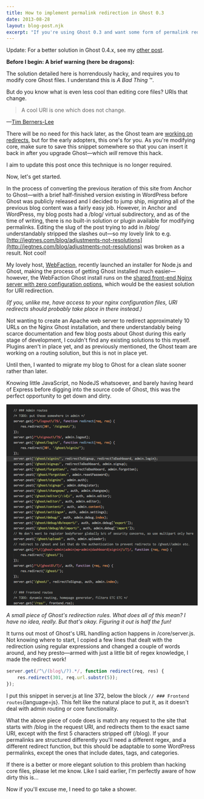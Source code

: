 ```yaml
---
title: How to implement permalink redirection in Ghost 0.3
date: 2013-08-28
layout: blog-post.njk
excerpt: "If you're using Ghost 0.3 and want some form of permalink redirection, I explain how, as this isn't a core part of the platform yet."
---
```

Update: For a better solution in Ghost 0.4.x, see my [other post](/blog/how-to-implement-permalink-redirection-in-ghost-0-4).

**Before I begin: A brief warning (here be dragons):**

The solution detailed here is horrendously hacky, and requires you to modify core Ghost files. I understand this is _A Bad Thing_ ™.

But do you know what is even less cool than editing core files? URIs that change.

>  A cool URI is one which does not change.

—[Tim Berners-Lee](http://www.w3.org/Provider/Style/URI.html)

There will be no need for this hack later, as the Ghost team are [working on redirects](https://ghost.org/forum/using-ghost/97-feature-request-routes-js-or-redirect-rules-of-somekind), but for the early adopters, this one's for you. As you're modifying core, make sure to save this snippet somewhere so that you can insert it back in after you upgrade Ghost—which *will* remove this hack.

I aim to update this post once this technique is no longer required.

Now, let's get started.

In the process of converting the previous iteration of this site from Anchor to Ghost—with a brief half-finished version existing in WordPress before Ghost was publicly released and I decided to jump ship, migrating all of the previous blog content was a fairly easy job. However, in Anchor and WordPress, my blog posts had a /blog/ virtual subdirectory, and as of the time of writing, there is no built-in solution or plugin available for modifying permalinks. Editing the slug of the post trying to add in /blog/ understandably stripped the slashes out—so my lovely link to e.g. [http://jegtnes.com/blog/adjustments-not-resolutions](http://jegtnes.com/blog/adjustments-not-resolutions) was broken as a result. Not cool!

My lovely host, [WebFaction](http://webfaction.com), recently launched an installer for Node.js and Ghost, making the process of getting Ghost installed much easier—however, the WebFaction Ghost install runs on the [shared front-end Nginx server with zero configuration options](http://community.webfaction.com/questions/11830/graceful-301-redirect-using-shared-nginx-instance?page=1#11832), which would be the easiest solution for URI redirection.

_(If you, unlike me, have access to your nginx configuration files, URI redirects should probably take place in there instead.)_

Not wanting to create an Apache web server to redirect approximately 10 URLs on the Nginx Ghost installation, and there understandably being scarce documentation and few blog posts about Ghost during this early stage of development, I couldn't find any existing solutions to this myself. Plugins aren't in place yet, and as previously mentioned, the Ghost team are working on a routing solution, but this is not in place yet.

Until then, I wanted to migrate my blog to Ghost for a clean slate sooner rather than later.

Knowing little JavaScript, no NodeJS whatsoever, and barely having heard of Express before digging into the source code of Ghost, this was the perfect opportunity to get down and dirty.

![](/assets/images/content-images/Screen_Shot_2013_10_24_at_17_47_42.png)

_A small piece of Ghost's redirection rules. What does all of this mean? I have no idea, really. But that's okay. Figuring it out is half the fun!_

It turns out most of Ghost's URL handling action happens in /core/server.js. Not knowing where to start, I copied a few lines that dealt with the redirection using regular expressions and changed a couple of words around, and hey presto—armed with just a little bit of regex knowledge, I made the redirect work!

```js
server.get(/^\/(blog\/?).*/, function redirect(req, res) {
    res.redirect(301, req.url.substr(5));
});
```

I put this snippet in server.js at line 372, below the block `// ### Frontend routes`{language=js}. This felt like the natural place to put it, as it doesn't deal with admin routing or core functionality.

What the above piece of code does is match any request to the site that starts with /blog in the request URI, and redirects them to the exact same URI, except with the first 5 characters stripped off (/blog). If your permalinks are structured differently you'll need a different regex, and a different redirect function, but this should be adaptable to some WordPress permalinks, except the ones that include dates, tags, and categories.

If there is a better or more elegant solution to this problem than hacking core files, please let me know. Like I said earlier, I'm perfectly aware of how dirty this is…

Now if you'll excuse me, I need to go take a shower.

